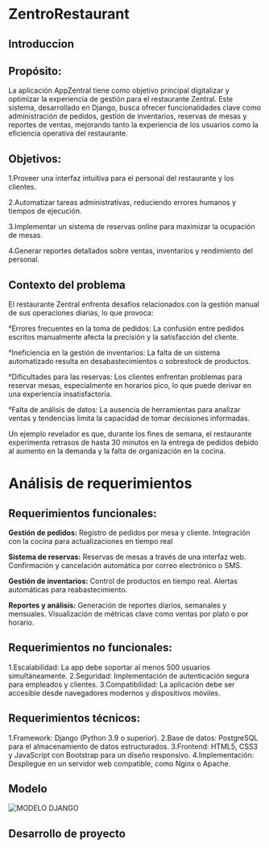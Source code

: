 
# ZentroRestaurant
## Introduccion 

## Propósito:
La aplicación AppZentral tiene como objetivo principal digitalizar y optimizar la experiencia de gestión para el restaurante Zentral. Este sistema, desarrollado en Django, busca ofrecer funcionalidades clave como administración de pedidos, gestión de inventarios, reservas de mesas y reportes de ventas, mejorando tanto la experiencia de los usuarios como la eficiencia operativa del restaurante.

## Objetivos:

1.Proveer una interfaz intuitiva para el personal del restaurante y los clientes.

2.Automatizar tareas administrativas, reduciendo errores humanos y tiempos de ejecución.

3.Implementar un sistema de reservas online para maximizar la ocupación de mesas.

4.Generar reportes detallados sobre ventas, inventarios y rendimiento del personal.

## Contexto del problema
El restaurante Zentral enfrenta desafíos relacionados con la gestión manual de sus operaciones diarias, lo que provoca:

°Errores frecuentes en la toma de pedidos: La confusión entre pedidos escritos manualmente afecta la precisión y la satisfacción del cliente.

°Ineficiencia en la gestión de inventarios: La falta de un sistema automatizado resulta en desabastecimientos o sobrestock de productos.

°Dificultades para las reservas: Los clientes enfrentan problemas para reservar mesas, especialmente en horarios pico,
lo que puede derivar en una experiencia insatisfactoria.

°Falta de análisis de datos: La ausencia de herramientas para analizar ventas y tendencias limita la capacidad de tomar decisiones informadas.

Un ejemplo revelador es que, durante los fines de semana, el restaurante experimenta retrasos de hasta 
30 minutos en la entrega de pedidos debido al aumento en la demanda y la falta de organización en la cocina.

# Análisis de requerimientos
## Requerimientos funcionales:

**Gestión de pedidos:**
Registro de pedidos por mesa y cliente.
Integración con la cocina para actualizaciones en tiempo real

**Sistema de reservas:**
Reservas de mesas a través de una interfaz web.
Confirmación y cancelación automática por correo electrónico o SMS.

**Gestión de inventarios:**
Control de productos en tiempo real.
Alertas automáticas para reabastecimiento.

**Reportes y análisis:**
Generación de reportes diarios, semanales y mensuales.
Visualización de métricas clave como ventas por plato o por horario.

## Requerimientos no funcionales:

1.Escalabilidad: La app debe soportar al menos 500 usuarios simultáneamente.
2.Seguridad: Implementación de autenticación segura para empleados y clientes.
3.Compatibilidad: La aplicación debe ser accesible desde navegadores modernos y dispositivos móviles.
## Requerimientos técnicos:

1.Framework: Django (Python 3.9 o superior).
2.Base de datos: PostgreSQL para el almacenamiento de datos estructurados.
3.Frontend: HTML5, CSS3 y JavaScript con Bootstrap para un diseño responsivo.
4.Implementación: Despliegue en un servidor web compatible, como Nginx o Apache.

## Modelo
![MODELO DJANGO](https://github.com/user-attachments/assets/9fb6ee32-9df8-4a38-b218-87d8edfc0b6e)

## Desarrollo de proyecto



